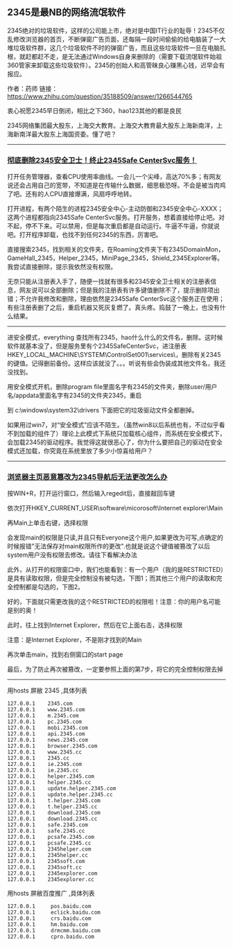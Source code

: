 ## 2345是最NB的网络流氓软件

2345绝对的垃圾软件，这样的公司能上市，绝对是中国IT行业的耻辱！2345不仅乱修改浏览器的首页，不断弹窗广告页面，还每隔一段时间偷偷的给电脑装了一大堆垃圾软件群，这几个垃圾软件不时的弹窗广告，而且这些垃圾软件一旦在电脑扎根，就赶都赶不走，是无法通过Windows自身来删除的（需要下载流氓软件始祖360管家来卸载这些垃圾软件）。2345的创始人和高管昧良心赚黑心钱，迟早会有报应。

作者：药师
链接：https://www.zhihu.com/question/35188509/answer/1266544765

衷心祝愿2345早日倒闭，相比之下360，hao123其他的都是良民

2345网络集团最大股东，上海交大教育。上海交大教育最大股东上海新南洋，上海新南洋最大股东上海国资委。懂了吧？

---------------------------------------------------------------------------------------

### [彻底删除2345安全卫士！终止2345Safe CenterSvc服务！](https://zhuanlan.zhihu.com/p/256170072)


打开任务管理器，查看CPU使用率曲线。一会儿一个尖峰，高达70%多；有网友说还会占用自己的宽带，不知道是在传输什么数据，细思极恐呀。不会是被当肉鸡了吧。还有的人CPU直接爆满，风扇呼呼地转。

打开进程，有两个陌生的进程2345安全中心-主动防御和2345安全中心-XXXX；这两个进程都指向2345Safe CenterSvc服务。打开服务，想着直接给停止吧。对不起，停不下来。可以禁用，但是每次重启都是自动运行。牛逼不牛逼，你就说吧。打开程序卸载，也找不到任何2345的东西，厉害吧。 

直接搜索2345，找到相关的文件夹，在Roaming文件夹下有2345DomainMon，GameHall_2345，Helper_2345，MiniPage_2345，Shield_2345Explorer等。我尝试直接删除，提示我依然没有权限。

无奈只能从注册表入手了，随便一找就有很多和2345安全卫士相关的注册表信息，网友说可以全部删除；但是我的注册表有许多键值删除不了，提示删除项出错；不允许我修改和删除，理由依然是2345Safe CenterSvc这个服务正在使用；有些注册表删了之后，重启机器又死灰复燃了。真头疼。捣鼓了一晚上，也没有什么结果。

------------------------------------------------------

进安全模式，everything 查找所有2345，hao什么什么的文件名，删除。这时候软件就基本没了，但是服务里有个2345SafeCenterSvc，进注册表HKEY_LOCAL_MACHINE\SYSTEM\ControlSet001\services\，删除有关2345的键值。记得删前备份。这样应该就没了。。。听说有些会伪装成其他文件名，我还没找到。



用安全模式开机，删除program file里面名字有2345的文件夹，删除user/用户名/appdata里面名字有2345的文件夹2345，重启


到 c:\windows\system32\drivers 下面把它的垃圾驱动文件全都删掉。


如果用过win7，对“安全模式”应该不陌生。（虽然win8以后系统也有，不过似乎看不到加载的组件了）理论上此模式下系统只加载核心组件，而系统在安全模式下，会加载2345的驱动程序。我觉得这就很恶心了，你为什么要把自己的驱动在安全模式还加载，你究竟在系统里放了多少小惊喜给用户？



------------------------------

### [浏览器主页恶意篡改为2345导航后无法更改怎么办](https://jingyan.baidu.com/article/d8072ac45b596eec95cefda0.html)



按WIN+R，打开运行窗口，然后输入regedit后，直接敲回车键

依次打开HKEY_CURRENT_USER\software\micorosoft\Internet explorer\Main

再Main上单击右键，选择权限

会发现main的权限是只读,并且只有Everyone这个用户,如果更改为可写,点确定的时候报错"无法保存对main权限所作的更改".也就是说这个键值被篡改了以后 system用户没有权限去修改。请往下看解决办法

此外，从打开的权限窗口中，我们也能看到：有一个用户（我的是RESTRICTED）是具有读取权限，但是完全控制没有被勾选，下图1；而其他三个用户的读取和完全控制都是勾选的，下图2。

好的，下面就只需更改我的这个RESTRICTED的权限啦！注意：你的用户名可能是别的奥！

此时，往上找到Internet Explorer，然后在它上面右击，选择权限

注意：是Internet Explorer，不是刚才找到的Main

再次单击main，找到右侧窗口的start page

最后，为了防止再次被篡改，一定要参照上面的第7步，将它的完全控制权限去掉

-----------------------------------------------------



用hosts 屏敝 2345 ,具体列表

    127.0.0.1    2345.com
    127.0.0.1    www.2345.com
    127.0.0.1    m.2345.com
    127.0.0.1    pc.2345.com
    127.0.0.1    mobi.2345.com
    127.0.0.1    api.2345.com
    127.0.0.1    news.2345.com
    127.0.0.1    browser.2345.com
    127.0.0.1    www.2345.cc
    127.0.0.1    2345.cc
    127.0.0.1    ie.2345.com
    127.0.0.1    ie.2345.cc
    127.0.0.1    helper.2345.com
    127.0.0.1    helper.2345.cc
    127.0.0.1    update.helper.2345.com
    127.0.0.1    update.helper.2345.cc
    127.0.0.1    t.helper.2345.com
    127.0.0.1    t.helper.2345.cc
    127.0.0.1    download.2345.com
    127.0.0.1    download.2345.cc
    127.0.0.1    safe.2345.com
    127.0.0.1    safe.2345.cc
    127.0.0.1    pcsafe.2345.com
    127.0.0.1    pcsafe.2345.cc
    127.0.0.1    2345helper.com
    127.0.0.1    2345helper.cc
    127.0.0.1    2345soft.com
    127.0.0.1    2345soft.cc
    127.0.0.1    2345explorer.com
    127.0.0.1    2345explorer.cc

用hosts 屏敝百度推广 ,具体列表

    127.0.0.1     pos.baidu.com
    127.0.0.1     eclick.baidu.com
    127.0.0.1     crs.baidu.com
    127.0.0.1     hm.baidu.com
    127.0.0.1     drmcmm.baidu.com
    127.0.0.1     cpro.baidu.com






